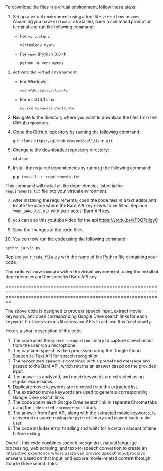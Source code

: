 To download the files in a virtual environment, follow these steps:

1. Set up a virtual environment using a tool like `virtualenv` or `venv`. Assuming you have `virtualenv` installed, open a command prompt or terminal and run the following command:
   - For `virtualenv`:
     ```
     virtualenv myenv
     ```
   - For `venv` (Python 3.3+):
     ```
     python -m venv myenv
     ```

2. Activate the virtual environment:
   - For Windows:
     ```
     myenv\Scripts\activate
     ```
   - For macOS/Linux:
     ```
     source myenv/bin/activate
     ```

3. Navigate to the directory where you want to download the files from the GitHub repository.

4. Clone the GitHub repository by running the following command:
   ```
   git clone https://github.com/onk2cell/Asur.git
   ```

5. Change to the downloaded repository directory:
   ```
   cd Asur
   ```

6. Install the required dependencies by running the following command:
   ```
   pip install -r requirements.txt
   ```

This command will install all the dependencies listed in the `requirements.txt` file into your virtual environment.

7. After installing the requirements, open the code files in a text editor and locate the place where the Bard API key needs to be filled. Replace `YOUR_BARD_API_KEY` with your actual Bard API key.

8. you can also this youtube video for the api
   https://youtu.be/kT8Q7aIlgy0

10. Save the changes to the code files.

11. You can now run the code using the following command:
   ```
   python jarvis.py
   ```

Replace `your_code_file.py` with the name of the Python file containing your code.

The code will now execute within the virtual environment, using the installed dependencies and the specified Bard API key.

====================================================================================================================================================================

The above code is designed to process speech input, extract movie keywords, and open corresponding Google Drive search links for each keyword. It utilizes various libraries and APIs to achieve this functionality.

Here's a short description of the code:

1. The code uses the `speech_recognition` library to capture speech input from the user via a microphone.
2. The captured speech is then processed using the Google Cloud Speech-to-Text API for speech recognition.
3. The recognized speech is combined with a predefined message and passed to the Bard API, which returns an answer based on the provided input.
4. The answer is analyzed, and movie keywords are extracted using regular expressions.
5. Duplicate movie keywords are removed from the extracted list.
6. The extracted movie keywords are used to generate corresponding Google Drive search links.
7. The code opens each Google Drive search link in separate Chrome tabs using the `undetected_chromedriver` library.
8. The answer from Bard API, along with the extracted movie keywords, is converted to speech using the `pyttsx3` library and played back to the user.
9. The code includes error handling and waits for a certain amount of time before exiting.

Overall, this code combines speech recognition, natural language processing, web scraping, and text-to-speech conversion to create an interactive experience where users can provide speech input, receive answers based on that input, and explore movie-related content through Google Drive search links.
